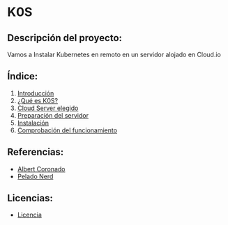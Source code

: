 # K0S

## Descripción del proyecto:
Vamos a Instalar Kubernetes en remoto en un servidor alojado en Cloud.io

## Índice:
1. [ Introducción ]()
2. [ ¿Qué es K0S? ]()
3. [ Cloud Server elegido ]()
4. [ Preparación del servidor ]()
5. [ Instalación ]()
6. [ Comprobación del funcionamiento ]()

## Referencias:
- [ Albert Coronado ]()
- [ Pelado Nerd ]()

## Licencias:
- [ Licencia ]()
